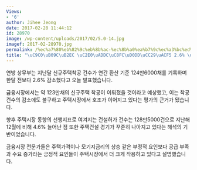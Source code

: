 ```yaml
---
Views:
- '6'
author: Jihee Jeong
date: 2017-02-28 11:44:12
id: 28970
image: /wp-content/uploads/2017/02/5.0-14.jpg
imagef: 2017-02-28970.jpg
permalink: /%ec%a7%80%eb%82%9c%eb%8b%ac-%ec%8b%a0%ea%b7%9c%ec%a3%bc%ed%83%9d%ec%b0%a9%ea%b3%b5-2-6-%ed%95%98%eb%9d%bd/
title: "\uC9C0\uB09C\uB2EC \uC2E0\uADDC\uC8FC\uD0DD\uCC29\uACF5 2.6% \uD558\uB77D"
---
```


연방 상무부는 지난달 신규주택착공 건수가 연간 환산 기준 124만6000채를 기록하며 한달 전보다 2.6% 감소했다고 오늘 발표했습니다.

금융시장에서는 약 123만채의 신규주택 착공이 이뤄졌을 것이라고 예상했고, 이는 착공 건수의 감소에도 불구하고 주택시장에서 호조가 이어지고 있다는 평가의 근거가 됐습니다.

향후 주택시장 동향의 선행지표로 여겨지는 건설허가 건수는 128만5000건으로 지난해 12월에 비해 4.6% 늘어난 점 또한 주택건설 경기가 꾸준히 나아지고 있다는 해석의 기반이었습니다.

금융시장 전문가들은 주택가격이나 모기지금리의 상승 같은 부정적 요인보다 공급 부족과 수요 증가라는 긍정적 요인들이 주택시장에서 더 크게 작용하고 있다고 설명했습니다.